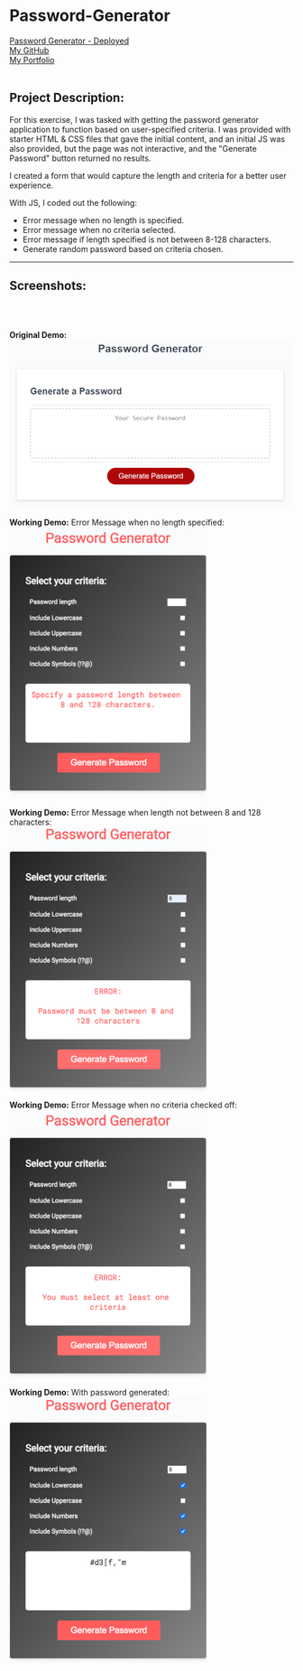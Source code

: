 # Password-Generator

[Password Generator - Deployed](https://jungjungie.github.io/Password-Generator/)
<br>
[My GitHub](https://github.com/jungjungie)
<br>
[My Portfolio](https://jungjungie.github.io/)
<br>
<br>

## Project Description:

For this exercise, I was tasked with getting the password generator application to function based on user-specified criteria. I was provided with starter HTML & CSS files that gave the initial content, and an initial JS was also provided, but the page was not interactive, and the "Generate Password" button returned no results. 

I created a form that would capture the length and criteria for a better user experience. 

With JS, I coded out the following:
- Error message when no length is specified.
- Error message when no criteria selected.
- Error message if length specified is not between 8-128 characters. 
- Generate random password based on criteria chosen.



***
## Screenshots:
<br>
<br>

**Original Demo:**<br>
![screenshot of original demo](images/original-demo2.png)
<br>

**Working Demo:** Error Message when no length specified:<br>
![screenshot of error no length](images/no-length.png)
<br>

**Working Demo:** Error Message when length not between 8 and 128 characters:<br>
![screenshot of error invalid length](images/error-invalid-length2.png)
<br>

**Working Demo:** Error Message when no criteria checked off:<br>
![screenshot of error no criteria checked](images/error-no-criteria2.png)
<br>

**Working Demo:** With password generated:<br>
![screenshot of working demo with password generated](images/working-demo2.png)